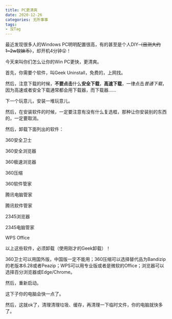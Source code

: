 ```yaml
---
title: PC更清爽
date: 2020-12-26
categories: 无所事事
tags:
- 没Tag
---
```


最近发现很多人的Windows PC明明配置很高，有的甚至是个人DIY~~（目测大约1~2w软妹币）~~，却开机4分钟😮！

今天来叫你们怎么让你的Win PC更快，更清爽。

首先，你需要个软件，叫Geek Uninstall，免费的，上网找。

然后，注意下载的时候，**不要点击**什么**安全下载**，**高速下载**，一律点击*普通下载*，因为高速或者安全下载通常都会用下载器，而下载器……

下一个玩意儿，安装一堆玩意儿。

然后，在安装软件的时候，一定要注意有没有什么复选框，那种让你安装别的东西的，一定要取消。

然后，卸载下面列出的软件：

360安全卫士 

360安全浏览器

360极速浏览器

360压缩

360软件管家

腾讯电脑管家

腾讯软件管家

2345浏览器

2345电脑管家

WPS Office

以上这些软件，必须卸载（使用刚才的Geek卸载）！

360卫士可以用国外版，中国版一定不能用；360压缩可以选择替代品为Bandizip的老版本6.28或者Peazip；WPS可以用专业版或者是微软的Office；浏览器可以选择百分浏览器或Edge/Chrome。

然后，重新启动。

这下子你的电脑会快一点了。

然后，这就ok了，清理清理垃圾、缓存，再清理一下临时文件，你的电脑就快多了。


